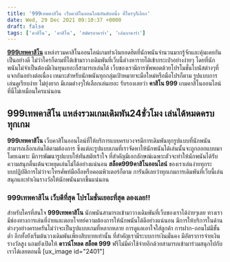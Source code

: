 ```yaml
---
title: '999เทพคาสิโน เว็บคาสิโนออนไลน์อันดับหนึ่ง ที่ใครๆก็เลือก'
date: Wed, 29 Dec 2021 09:10:37 +0000
draft: false
tags: ['คาสิโน', 'คาสิโน', 'สมัครบาคาร่า', 'เล่นบาคาร่า']
---
```


**[999เทพคาสิโน](/archives/)** แหล่งรวมคาสิโนออนไลน์เกมทำเงินยอดฮิตที่นักพนันจำนวนมากรู้จักและคุ้นเคยกันเป็นอย่างดี ไม่ว่าใครก็ตามที่ได้เข้ามาวางเดิมพันที่เว็บนี้ต่างหารายได้เข้ากระเป๋าอย่างง่ายๆ โดยที่นักพนันไม่จำเป็นต้องมีเงินทุนเยอะก็สามารถเล่นได้ เว็บของเรามีการซัพพอตด้วยโปรโมชั่นโบนัสต่างๆที่แจกกันอย่างต่อเนื่อง เหมาะสำหรับนักพนันทุกกลุ่มเป้าหมายจะมือใหม่หรือมือโปรก็ตาม รูปแบบการเล่นดูเรียบง่าย ไม่ยุ่งยาก มีเกมต่างๆให้เลือกเล่นเยอะ รับรองเลยว่า **คาสิโน 999** เกมคาสิโนออนไลน์ที่นี่ไม่เหมือนใครแน่นอน

**999เทพคาสิโน แหล่งรวมเกมเดิมพัน24ชั่วโมง เล่นได้หมดครบทุกเกม**
----------------------------------------------------------------

**999เทพคาสิโน** เว็บคาสิโนออนไลน์ที่ให้บริการแบบครบวงจรมีการเดิมพันทุกรูปแบบที่นักพนันสามารถเลือกเล่นได้ตามต้องการ ซึ่งแต่ละรูปแบบเกมที่เราจัดหาให้นักพนันได้เล่นนั้นจะถูกออกแบบมาโดยเฉพาะ มีการพัฒนารูปแบบให้ทันสมัยเร้าใจ ที่สำคัญมีเอกลักษณ์เฉพาะตัวจะทำให้นักพนันได้รับความสนุกตื่นเต้นจะหยุดเล่นไม่ได้อย่างแน่นอน **สล็อต999คาสิโนออนไลน์** ของเราเล่นง่ายทุกระบบปฎิบัติการไม่ว่าจะโทรศัพท์มือถือหรือคอมพิวเตอร์ก็ตาม การันตีเลยว่าทุกเกมการเดิมพันที่เว็บนี้เล่นสนุกและทำเงินรางวัลให้นักพนันมากขึ้นแน่นอน

### **999เทพคาสิโน เว็บดีที่สุด โปรโมชั่นเยอะที่สุด ลองเลย!!**

สำหรับใครที่สนใจ **999เทพคาสิโน** นักพนันสามารถเข้ามาวางเดิมพันที่เว็บของเราได้ง่ายๆเลย ทางเรามีช่องทางการเล่นที่ง่ายและตอบโจทย์ความต้องการให้นักพนันได้ดีอย่างแน่นอน มีการให้บริการในด้านต่างๆอย่างครบครันไม่ว่าจะเป็นรูปแบบเกมที่หลากหลาย การดูแลเอาใจใส่ลูกค้า การฝาก-ถอนไม่มีขั้นต่ำ อีกทั้งยังเริ่มต้นวางเดิมพันเพียงสิบบาทเท่านั้น ที่สำคัญเรามีระบบการเงินมั่นคง มีอัตราการจ่ายเงินรางวัลสูง แถมยังเปิดให้ **ดาวน์โหลด สล็อต 999** ฟรีไม่มีค่าใช้จ่ายอีกด้วยสามารถเข้ามาร่วมสนุกไปกับเราได้เลยตอนนี้ \[ux\_image id="2401"\]
